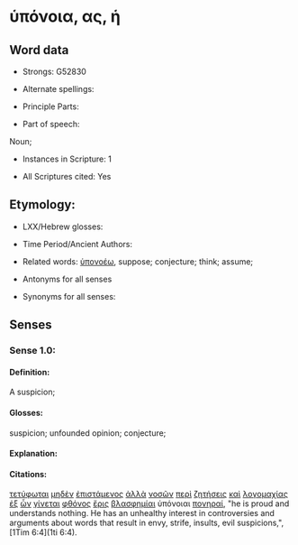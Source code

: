 # ὑπόνοια, ας, ἡ

<!-- Status: S2=NeedsFinalCheck -->
<!-- Lexica used for edits: BDAG, FFM, LN, A-S -->

## Word data

* Strongs: G52830

* Alternate spellings:

* Principle Parts: 

* Part of speech: 

Noun;

* Instances in Scripture: 1

* All Scriptures cited: Yes

## Etymology: 

* LXX/Hebrew glosses: 

* Time Period/Ancient Authors: 

* Related words: [ὑπονοέω](../G52820/01.md), suppose; conjecture; think; assume;

* Antonyms for all senses

* Synonyms for all senses: 

## Senses 

### Sense 1.0:

#### Definition: 

A suspicion;

#### Glosses:

suspicion; unfounded opinion; conjecture;

#### Explanation:

#### Citations:

[τετύφωται](../G51870/01.md) [μηδὲν](../G33670/01.md) [ἐπιστάμενος](../G19870/01.md) [ἀλλὰ](../G02350/01.md) [νοσῶν](../G35520/01.md) [περὶ](../G40120/01.md) [ζητήσεις](../G22140/01.md) [καὶ](../G25320/01.md) [λογομαχίας](../G30550/01.md) [ἐξ](../G15370/01.md) [ὧν](../G37390/01.md) [γίνεται](../G10960/01.md) [φθόνος](../G53550/01.md) [ἔρις](../G20540/01.md) [βλασφημίαι](../G09880/01.md) ὑπόνοιαι [πονηραί](../G41900/01.md), 
"he is proud and understands nothing. He has an unhealthy interest in controversies and arguments about words that result in envy, strife, insults, evil suspicions,", 
[1Tim 6:4](1ti 6:4).
